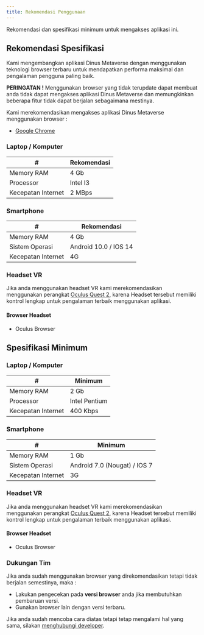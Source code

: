 ```yaml
---
title: Rekomendasi Penggunaan
---
```


Rekomendasi dan spesifikasi minimum untuk mengakses aplikasi ini.

## Rekomendasi Spesifikasi

Kami mengembangkan aplikasi Dinus Metaverse dengan menggunakan teknologi browser terbaru untuk mendapatkan performa maksimal dan pengalaman pengguna paling baik.

**PERINGATAN !** Menggunakan browser yang tidak terupdate dapat membuat anda tidak dapat mengakses aplikasi Dinus Metaverse dan memungkinkan beberapa fitur tidak dapat berjalan sebagaimana mestinya.

Kami merekomendasikan mengakses aplikasi Dinus Metaverse menggunakan browser : 

- [Google Chrome](https://www.google.com/chrome/)

### Laptop / Komputer

|# | Rekomendasi |
|--------| ----------- |
|Memory RAM | 4 Gb |
|Processor | Intel I3 |
|Kecepatan Internet| 2 MBps |

### Smartphone

|#| Rekomendasi |
|--------| ----------- |
|Memory RAM| 4 Gb |
|Sistem Operasi| Android 10.0 / IOS 14  |
|Kecepatan Internet| 4G |


### Headset VR

Jika anda menggunakan headset VR kami merekomendasikan menggunakan perangkat [Oculus Quest 2](https://store.facebook.com/quest/products/quest-2/?utm_source=www.google.com&utm_medium=oculusredirect), karena Headset tersebut memiliki kontrol lengkap untuk pengalaman terbaik menggunakan aplikasi.

#### Browser Headset
- Oculus Browser

## Spesifikasi Minimum

### Laptop / Komputer

|#| Minimum | 
|--------| ----------- | 
|Memory RAM| 2 Gb | 
|Processor| Intel Pentium | 
|Kecepatan Internet| 400 Kbps | 

### Smartphone

|#| Minimum | 
|--------| ----------- | 
|Memory RAM| 1 Gb | 
|Sistem Operasi| Android 7.0 (Nougat) / IOS 7 |
|Kecepatan Internet| 3G |

### Headset VR

Jika anda menggunakan headset VR kami merekomendasikan menggunakan perangkat [Oculus Quest 2](https://store.facebook.com/quest/products/quest-2/?utm_source=www.google.com&utm_medium=oculusredirect), karena Headset tersebut memiliki kontrol lengkap untuk pengalaman terbaik menggunakan aplikasi.

#### Browser Headset
- Oculus Browser

### Dukungan Tim
Jika anda sudah menggunakan browser yang direkomendasikan tetapi tidak berjalan semestinya, maka : 
- Lakukan pengecekan pada **versi browser** anda jika membutuhkan pembaruan versi.
- Gunakan browser lain dengan versi terbaru.

Jika anda sudah mencoba cara diatas tetapi tetap mengalami hal yang sama, silakan [menghubungi developer](/docs/troubleshoot#jika-masih-error-bisa-menghubungi-admin).